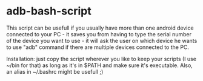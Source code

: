 # adb-bash-script

This script can be usefull if you usually have more than one android device connected to your PC - it saves you from having to type the serial number of the device you want to use - it will ask the user on which device he wants to use "adb" command if there are multiple devices connected to the PC.

Installation: just copy the script wherever you like to keep your scripts (I use ~/bin for that) as long as it's in $PATH and make sure it's executable. Also, an alias in ~/.bashrc might be usefull ;)

